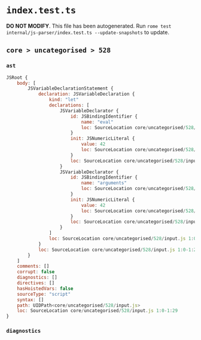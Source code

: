 # `index.test.ts`

**DO NOT MODIFY**. This file has been autogenerated. Run `rome test internal/js-parser/index.test.ts --update-snapshots` to update.

## `core > uncategorised > 528`

### `ast`

```javascript
JSRoot {
	body: [
		JSVariableDeclarationStatement {
			declaration: JSVariableDeclaration {
				kind: "let"
				declarations: [
					JSVariableDeclarator {
						id: JSBindingIdentifier {
							name: "eval"
							loc: SourceLocation core/uncategorised/528/input.js 1:4-1:8 (eval)
						}
						init: JSNumericLiteral {
							value: 42
							loc: SourceLocation core/uncategorised/528/input.js 1:11-1:13
						}
						loc: SourceLocation core/uncategorised/528/input.js 1:4-1:13
					}
					JSVariableDeclarator {
						id: JSBindingIdentifier {
							name: "arguments"
							loc: SourceLocation core/uncategorised/528/input.js 1:15-1:24 (arguments)
						}
						init: JSNumericLiteral {
							value: 42
							loc: SourceLocation core/uncategorised/528/input.js 1:27-1:29
						}
						loc: SourceLocation core/uncategorised/528/input.js 1:15-1:29
					}
				]
				loc: SourceLocation core/uncategorised/528/input.js 1:0-1:29
			}
			loc: SourceLocation core/uncategorised/528/input.js 1:0-1:29
		}
	]
	comments: []
	corrupt: false
	diagnostics: []
	directives: []
	hasHoistedVars: false
	sourceType: "script"
	syntax: []
	path: UIDPath<core/uncategorised/528/input.js>
	loc: SourceLocation core/uncategorised/528/input.js 1:0-1:29
}
```

### `diagnostics`

```

```

